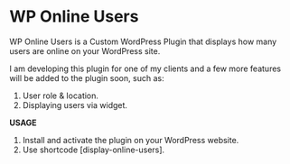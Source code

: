 # WP Online Users
WP Online Users is a Custom WordPress Plugin that displays how many users are online on your WordPress site.

I am developing this plugin for one of my clients and a few more features will be added to the plugin soon, such as:

1. User role & location.
2. Displaying users via widget.

**USAGE**
1. Install and activate the plugin on your WordPress website.
2. Use shortcode [display-online-users].
